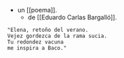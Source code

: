 - un [[poema]].
  - de [[Eduardo Carlas Bargalló]].

```
"Elena, retoño del verano.
Vejez gordezca de la rama sucia.
Tu redondez vacuna 
me inspira a Baco."
```
